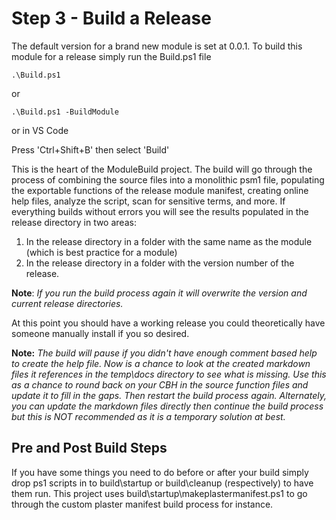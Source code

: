 # Step 3 - Build a Release

The default version for a brand new module is set at 0.0.1. To build this module for a release simply run the Build.ps1 file

`.\Build.ps1`

or

`.\Build.ps1 -BuildModule`

or in VS Code

Press 'Ctrl+Shift+B' then select 'Build'

This is the heart of the ModuleBuild project. The build will go through the process of combining the source files into a monolithic psm1 file, populating the exportable functions of the release module manifest, creating online help files, analyze the script, scan for sensitive terms, and more. If everything builds without errors you will see the results populated in the release directory in two areas:
1. In the release directory in a folder with the same name as the module (which is best practice for a module)
2. In the release directory in a folder with the version number of the release.

**Note**: *If you run the build process again it will overwrite the version and current release directories.*

At this point you should have a working release you could theoretically have someone manually install if you so desired.

**Note:** *The build will pause if you didn't have enough comment based help to create the help file. Now is a chance to look at the created markdown files it references in the temp\docs directory to see what is missing. Use this as a chance to round back on your CBH in the source function files and update it to fill in the gaps. Then restart the build process again. Alternately, you can update the markdown files directly then continue the build process but this is NOT recommended as it is a temporary solution at best.*

## Pre and Post Build Steps
If you have some things you need to do before or after your build simply drop ps1 scripts in to build\startup or build\cleanup (respectively) to have them run. This project uses build\startup\makeplastermanifest.ps1 to go through the custom plaster manifest build process for instance.